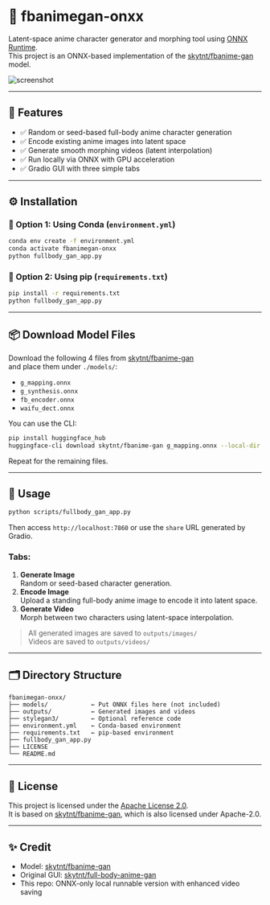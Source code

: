 # 🎨 fbanimegan-onxx

Latent-space anime character generator and morphing tool using [ONNX Runtime](https://onnxruntime.ai/).  
This project is an ONNX-based implementation of the [skytnt/fbanime-gan](https://huggingface.co/skytnt/fbanime-gan) model.

![screenshot](https://huggingface.co/spaces/skytnt/full-body-anime-gan/resolve/main/example.gif)

---

## 🧩 Features

- ✅ Random or seed-based full-body anime character generation
- ✅ Encode existing anime images into latent space
- ✅ Generate smooth morphing videos (latent interpolation)
- ✅ Run locally via ONNX with GPU acceleration
- ✅ Gradio GUI with three simple tabs

---

## ⚙️ Installation

### 🌿 Option 1: Using Conda (`environment.yml`)

```bash
conda env create -f environment.yml
conda activate fbanimegan-onxx
python fullbody_gan_app.py
```

### 🐍 Option 2: Using pip (`requirements.txt`)

```bash
pip install -r requirements.txt
python fullbody_gan_app.py
```

---

## 📦 Download Model Files

Download the following 4 files from [skytnt/fbanime-gan](https://huggingface.co/skytnt/fbanime-gan)  
and place them under `./models/`:

- `g_mapping.onnx`
- `g_synthesis.onnx`
- `fb_encoder.onnx`
- `waifu_dect.onnx`

You can use the CLI:
```bash
pip install huggingface_hub
huggingface-cli download skytnt/fbanime-gan g_mapping.onnx --local-dir models
```

Repeat for the remaining files.

---

## 🚀 Usage

```bash
python scripts/fullbody_gan_app.py
```

Then access `http://localhost:7860` or use the `share` URL generated by Gradio.

### Tabs:

1. **Generate Image**  
   Random or seed-based character generation.
2. **Encode Image**  
   Upload a standing full-body anime image to encode it into latent space.
3. **Generate Video**  
   Morph between two characters using latent-space interpolation.

> All generated images are saved to `outputs/images/`  
> Videos are saved to `outputs/videos/`

---

## 🗂 Directory Structure

```text
fbanimegan-onxx/
├── models/            ← Put ONNX files here (not included)
├── outputs/           ← Generated images and videos
├── stylegan3/         ← Optional reference code
├── environment.yml    ← Conda-based environment
├── requirements.txt   ← pip-based environment
├── fullbody_gan_app.py
├── LICENSE
└── README.md
```

---

## 📄 License

This project is licensed under the [Apache License 2.0](LICENSE).  
It is based on [skytnt/fbanime-gan](https://huggingface.co/skytnt/fbanime-gan), which is also licensed under Apache-2.0.

---

## ✨ Credit

- Model: [skytnt/fbanime-gan](https://huggingface.co/skytnt/fbanime-gan)
- Original GUI: [skytnt/full-body-anime-gan](https://huggingface.co/spaces/skytnt/full-body-anime-gan)
- This repo: ONNX-only local runnable version with enhanced video saving